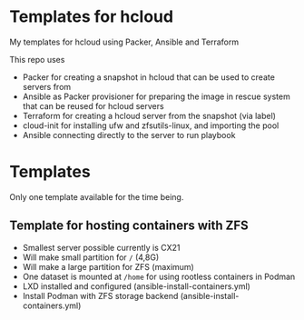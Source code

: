 # Templates for hcloud

My templates for hcloud using Packer, Ansible and Terraform

This repo uses

- Packer for creating a snapshot in hcloud that can be used to create servers from
- Ansible as Packer provisioner for preparing the image in rescue system that can be reused for hcloud servers
- Terraform for creating a hcloud server from the snapshot (via label)
- cloud-init for installing ufw and zfsutils-linux, and importing the pool
- Ansible connecting directly to the server to run playbook


# Templates

Only one template available for the time being.

## Template for hosting containers with ZFS

- Smallest server possible currently is CX21
- Will make small partition for `/` (4,8G)
- Will make a large partition for ZFS (maximum)
- One dataset is mounted at `/home` for using rootless containers in Podman
- LXD installed and configured (ansible-install-containers.yml)
- Install Podman with ZFS storage backend (ansible-install-containers.yml)

